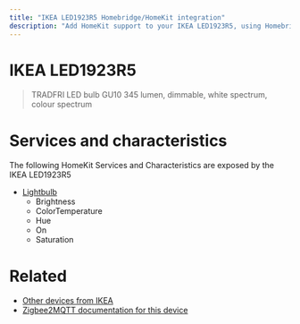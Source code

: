 ```yaml
---
title: "IKEA LED1923R5 Homebridge/HomeKit integration"
description: "Add HomeKit support to your IKEA LED1923R5, using Homebridge, Zigbee2MQTT and homebridge-z2m."
---
```

<!---
This file has been GENERATED using src/docgen/docgen.ts
DO NOT EDIT THIS FILE MANUALLY!
-->
# IKEA LED1923R5
> TRADFRI LED bulb GU10 345 lumen, dimmable, white spectrum, colour spectrum


# Services and characteristics
The following HomeKit Services and Characteristics are exposed by
the IKEA LED1923R5

* [Lightbulb](../../light.md)
  * Brightness
  * ColorTemperature
  * Hue
  * On
  * Saturation


# Related
* [Other devices from IKEA](../index.md#ikea)
* [Zigbee2MQTT documentation for this device](https://www.zigbee2mqtt.io/devices/LED1923R5.html)